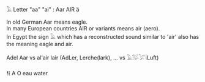 𓄿 Letter "aa" "ai" : Aar AIR ä  

In old German Aar means eagle.  
In many European countries AIR or variants means air (aero).  
In Egypt the sign 𓄿 which has a reconstructed sound similar to 'air' also has the meaning eagle and air.  

Adel Aar vs al'air lair (AdLer, Lerche(lark), … vs 𓄿𓅮𓅯𓇋Luft)  

𒀀 A O eau water  
